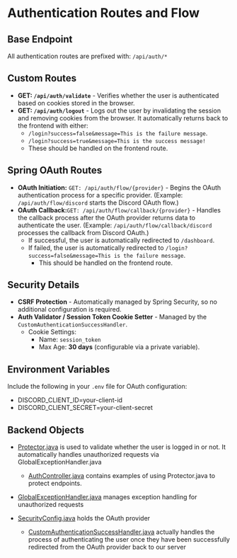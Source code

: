 # Authentication Routes and Flow

## Base Endpoint

All authentication routes are prefixed with: `/api/auth/*`

## Custom Routes

- **GET: `/api/auth/validate`** - Verifies whether the user is authenticated based on cookies stored in the browser.
- **GET: `/api/auth/logout`** - Logs out the user by invalidating the session and removing cookies from the browser. It automatically returns back to the frontend with either:
  - `/login?success=false&message=This is the failure message`.
  - `/login?success=true&message=This is the success message!`
  - These should be handled on the frontend route.

## Spring OAuth Routes

- **OAuth Initiation:** `GET: /api/auth/flow/{provider}` - Begins the OAuth authentication process for a specific provider. (Example: `/api/auth/flow/discord` starts the Discord OAuth flow.)
- **OAuth Callback:**`GET: /api/auth/flow/callback/{provider}` - Handles the callback process after the OAuth provider returns data to authenticate the user. (Example: `/api/auth/flow/callback/discord` processes the callback from Discord OAuth.)
  - If successful, the user is automatically redirected to `/dashboard`.
  - If failed, the user is automatically redirected to `/login?success=false&message=This is the failure message`.
    - This should be handled on the frontend route.

## Security Details

- **CSRF Protection** - Automatically managed by Spring Security, so no additional configuration is required.
- **Auth Validator / Session Token Cookie Setter** - Managed by the `CustomAuthenticationSuccessHandler`.
  - Cookie Settings:
    - Name: `session_token`
    - Max Age: **30 days** (configurable via a private variable).

## Environment Variables

Include the following in your `.env` file for OAuth configuration:

- DISCORD_CLIENT_ID=your-client-id
- DISCORD_CLIENT_SECRET=your-client-secret

## Backend Objects

- [Protector.java](https://github.com/0pengu/codebloom/tree/main/src/main/java/com/patina/codebloom/common/security/Protector.java) is used to validate whether the user is logged in or not. It automatically handles unauthorized requests via GlobalExceptionHandler.java

  - [AuthController.java](https://github.com/0pengu/codebloom/tree/main/src/main/java/com/patina/codebloom/api/auth/AuthController.java) contains examples of using Protector.java to protect endpoints.

- [GlobalExceptionHandler.java](https://github.com/tahminator/codebloom/blob/main/src/main/java/com/patina/codebloom/utilities/GlobalExceptionHandler.java) manages exception handling for unauthorized requests

- [SecurityConfig.java](https://github.com/tahminator/codebloom/blob/main/src/main/java/com/patina/codebloom/api/auth/security/SecurityConfig.java) holds the OAuth provider

  - [CustomAuthenticationSuccessHandler.java](https://github.com/0pengu/codebloom/tree/main/src/main/java/com/patina/codebloom/api/auth/security/CustomAuthenticationSuccessHandler.java) actually handles the process of authenticating the user once they have been successfully redirected from the OAuth provider back to our server
